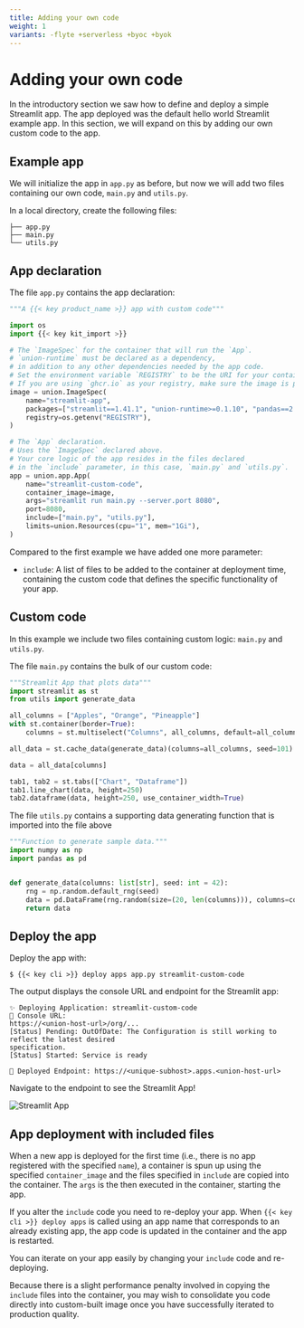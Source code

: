 ```yaml
---
title: Adding your own code
weight: 1
variants: -flyte +serverless +byoc +byok
---
```


# Adding your own code

In the introductory section we saw how to define and deploy a simple Streamlit app.
The app deployed was the default hello world Streamlit example app.
In this section, we will expand on this by adding our own custom code to the app.

## Example app

We will initialize the app in `app.py` as before, but now we will add two files containing our own code, `main.py` and `utils.py`.

In a local directory, create the following files:

```shell
├── app.py
├── main.py
└── utils.py
```


## App declaration

The file `app.py` contains the app declaration:

```python
"""A {{< key product_name >}} app with custom code"""

import os
import {{< key kit_import >}}

# The `ImageSpec` for the container that will run the `App`.
# `union-runtime` must be declared as a dependency,
# in addition to any other dependencies needed by the app code.
# Set the environment variable `REGISTRY` to be the URI for your container registry.
# If you are using `ghcr.io` as your registry, make sure the image is public.
image = union.ImageSpec(
    name="streamlit-app",
    packages=["streamlit==1.41.1", "union-runtime>=0.1.10", "pandas==2.2.3", "numpy==2.2.3"],
    registry=os.getenv("REGISTRY"),
)

# The `App` declaration.
# Uses the `ImageSpec` declared above.
# Your core logic of the app resides in the files declared
# in the `include` parameter, in this case, `main.py` and `utils.py`.
app = union.app.App(
    name="streamlit-custom-code",
    container_image=image,
    args="streamlit run main.py --server.port 8080",
    port=8080,
    include=["main.py", "utils.py"],
    limits=union.Resources(cpu="1", mem="1Gi"),
)
```


Compared to the first example we have added one more parameter:

* `include`: A list of files to be added to the container at deployment time, containing the custom code that defines the specific functionality of your app.

## Custom code

In this example we include two files containing custom logic: `main.py` and `utils.py`.

The file `main.py` contains the bulk of our custom code:

```python
"""Streamlit App that plots data"""
import streamlit as st
from utils import generate_data

all_columns = ["Apples", "Orange", "Pineapple"]
with st.container(border=True):
    columns = st.multiselect("Columns", all_columns, default=all_columns)

all_data = st.cache_data(generate_data)(columns=all_columns, seed=101)

data = all_data[columns]

tab1, tab2 = st.tabs(["Chart", "Dataframe"])
tab1.line_chart(data, height=250)
tab2.dataframe(data, height=250, use_container_width=True)
```


The file `utils.py` contains a supporting data generating function that is imported into the file above

```python
"""Function to generate sample data."""
import numpy as np
import pandas as pd


def generate_data(columns: list[str], seed: int = 42):
    rng = np.random.default_rng(seed)
    data = pd.DataFrame(rng.random(size=(20, len(columns))), columns=columns)
    return data
```


## Deploy the app

Deploy the app with:

```shell
$ {{< key cli >}} deploy apps app.py streamlit-custom-code
```


The output displays the console URL and endpoint for the Streamlit app:

```shell
✨ Deploying Application: streamlit-custom-code
🔎 Console URL:
https://<union-host-url>/org/...
[Status] Pending: OutOfDate: The Configuration is still working to reflect the latest desired
specification.
[Status] Started: Service is ready

🚀 Deployed Endpoint: https://<unique-subhost>.apps.<union-host-url>
```


Navigate to the endpoint to see the Streamlit App!

![Streamlit App](/_static/images/user-guide/core-concepts/serving/custom-code-streamlit.png)

## App deployment with included files

When a new app is deployed for the first time (i.e., there is no app registered with the specified `name`),
a container is spun up using the specified `container_image` and the files specified in `include` are
copied into the container. The `args` is the then executed in the container, starting the app.

If you alter the `include` code you need to re-deploy your app.
When `{{< key cli >}} deploy apps` is called using an app name that corresponds to an already existing app,
the app code is updated in the container and the app is restarted.

You can iterate on your app easily by changing your `include` code and re-deploying.

Because there is a slight performance penalty involved in copying the `include` files into the container,
you may wish to consolidate you code directly into custom-built image once you have successfully iterated to production quality.
